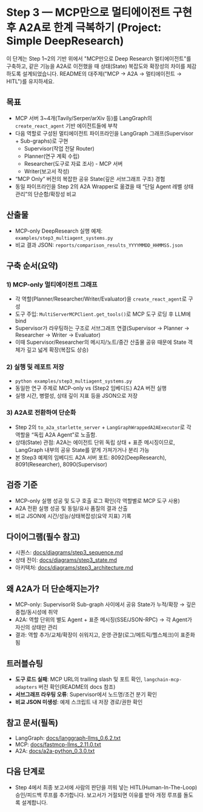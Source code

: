 # Step 3 — MCP만으로 멀티에이전트 구현 후 A2A로 한계 극복하기 (Project: Simple DeepResearch)

이 단계는 Step 1~2의 기반 위에서 "MCP만으로 Deep Research 멀티에이전트"를 구축하고, 같은 기능을 A2A로 이전했을 때 상태(State) 복잡도와 확장성의 차이를 체감하도록 설계되었습니다. README의 대주제("MCP → A2A → 멀티에이전트 → HITL")를 유지하세요.

## 목표

- MCP 서버 3~4개(Tavily/Serper/arXiv 등)를 LangGraph의 `create_react_agent` 기반 에이전트들에 부착
- 다음 역할로 구성된 멀티에이전트 파이프라인을 LangGraph 그래프(Supervisor + Sub-graphs)로 구현
  - Supervisor(작업 전달 Router)
  - Planner(연구 계획 수립)
  - Researcher(도구로 자료 조사) - MCP 서버
  - Writer(보고서 작성)
- “MCP Only” 버전의 복잡한 공유 State(깊은 서브그래프 구조) 경험
- 동일 파이프라인을 Step 2의 A2A Wrapper로 옮겼을 때 “단일 Agent 레벨 상태관리”의 단순함/확장성 비교

## 산출물

- MCP-only DeepResearch 실행 예제: `examples/step3_multiagent_systems.py`
- 비교 결과 JSON: `reports/comparison_results_YYYYMMDD_HHMMSS.json`

## 구축 순서(요약)

### 1) MCP-only 멀티에이전트 그래프

- 각 역할(Planner/Researcher/Writer/Evaluator)을 `create_react_agent`로 구성
- 도구 주입: `MultiServerMCPClient.get_tools()`로 MCP 도구 로딩 후 LLM에 bind
- Supervisor가 라우팅하는 구조로 서브그래프 연결(Supervisor → Planner → Researcher → Writer → Evaluator)
- 이때 Supervisor/Researcher의 메시지/노트/중간 산출물 공유 때문에 State 객체가 깊고 넓게 확장(복잡도 상승)

### 2) 실행 및 레포트 저장

- `python examples/step3_multiagent_systems.py`
- 동일한 연구 주제로 MCP-only vs (Step2 임베디드) A2A 버전 실행
- 실행 시간, 병렬성, 상태 깊이 지표 등을 JSON으로 저장

### 3) A2A로 전환하여 단순화

- Step 2의 `to_a2a_starlette_server` + `LangGraphWrappedA2AExecutor`로 각 역할을 “독립 A2A Agent”로 노출함.
- 상태(State) 관점: A2A는 에이전트 단위 독립 상태 + 표준 메시징이므로, LangGraph 내부의 공유 State를 얕게 가져가거나 분리 가능
- 본 Step3 예제의 임베디드 A2A 서버 포트: 8092(DeepResearch), 8091(Researcher), 8090(Supervisor)

## 검증 기준

- MCP-only 실행 성공 및 도구 호출 로그 확인(각 역할별로 MCP 도구 사용)
- A2A 전환 실행 성공 및 동일/유사 품질의 결과 산출
- 비교 JSON에 시간/성능/상태복잡성(요약 지표) 기록

## 다이어그램(필수 참고)

- 시퀀스: [docs/diagrams/step3_sequence.md](../docs/diagrams/step3_sequence.md)
- 상태 전이: [docs/diagrams/step3_state.md](../docs/diagrams/step3_state.md)
- 아키텍처: [docs/diagrams/step3_architecture.md](../docs/diagrams/step3_architecture.md)

## 왜 A2A가 더 단순해지는가?

- MCP-only: Supervisor와 Sub-graph 사이에서 공유 State가 누적/확장 → 깊은 중첩/동시성에 취약
- A2A: 역할 단위의 별도 Agent + 표준 메시징(SSE/JSON-RPC) → 각 Agent가 자신의 상태만 관리
- 결과: 역할 추가/교체/확장이 쉬워지고, 운영·관찰(로그/메트릭/헬스체크)이 표준화됨

## 트러블슈팅

- **도구 로드 실패**: MCP URL의 trailing slash 및 포트 확인, `langchain-mcp-adapters` 버전 확인(README의 docs 참조)
- **서브그래프 라우팅 오류**: Supervisor에서 노드명/조건 분기 확인
- **비교 JSON 미생성**: 예제 스크립트 내 저장 경로/권한 확인

## 참고 문서(필독)

- LangGraph: [docs/langgraph-llms_0.6.2.txt](../docs/langgraph-llms_0.6.2.txt)
- MCP: [docs/fastmcp-llms_2.11.0.txt](../docs/fastmcp-llms_2.11.0.txt)
- A2A: [docs/a2a-python_0.3.0.txt](../docs/a2a-python_0.3.0.txt)

## 다음 단계로

- Step 4에서 최종 보고서에 사람의 판단을 끼워 넣는 HITL(Human-In-The-Loop) 승인/피드백 루프를 추가합니다. 보고서가 거절되면 이유를 받아 개정 루프를 돌도록 설계합니다.
